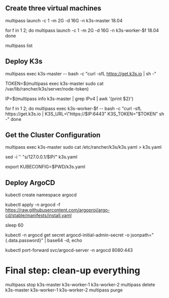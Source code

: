 ## Create three virtual machines

multipass launch -c 1 -m 2G -d 16G -n k3s-master 18.04

for f in 1 2; do
multipass launch -c 1 -m 2G -d 16G -n k3s-worker-$f 18.04
done

multipass list

## Deploy K3s

multipass exec k3s-master -- bash -c "curl -sfL https://get.k3s.io | sh -"

TOKEN=$(multipass exec k3s-master sudo cat /var/lib/rancher/k3s/server/node-token)

IP=$(multipass info k3s-master | grep IPv4 | awk '{print $2}')

for f in 1 2; do
multipass exec k3s-worker-$f -- bash -c "curl -sfL https://get.k3s.io | K3S_URL=\"https://$IP:6443\" K3S_TOKEN=\"$TOKEN\" sh -"
done

## Get the Cluster Configuration

multipass exec k3s-master sudo cat /etc/rancher/k3s/k3s.yaml > k3s.yaml

sed -i '' "s/127.0.0.1/$IP/" k3s.yaml

export KUBECONFIG=$PWD/k3s.yaml

## Deploy ArgoCD

kubectl create namespace argocd

kubectl apply -n argocd -f https://raw.githubusercontent.com/argoproj/argo-cd/stable/manifests/install.yaml

sleep 60

kubectl -n argocd get secret argocd-initial-admin-secret -o jsonpath="{.data.password}" | base64 -d; echo

kubectl port-forward svc/argocd-server -n argocd 8080:443

# Final step: clean-up everything

multipass stop k3s-master k3s-worker-1 k3s-worker-2
multipass delete k3s-master k3s-worker-1 k3s-worker-2
multipass purge
